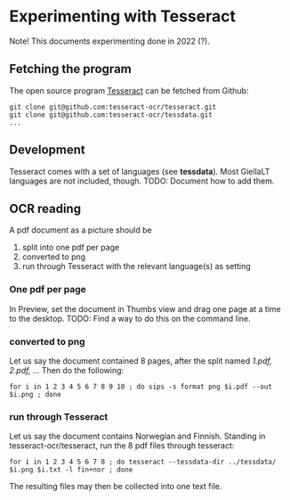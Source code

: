 Experimenting with Tesseract
============================

Note! This documents experimenting done in 2022 (?).

## Fetching the program
The open source program [Tesseract](https://github.com/tesseract-ocr) can be fetched from Github:

```
git clone git@github.com:tesseract-ocr/tesseract.git
git clone git@github.com:tesseract-ocr/tessdata.git
...
```

## Development

Tesseract comes with a set of languages (see **tessdata**). Most GiellaLT languages are not included, though. TODO: Document how to add them.

## OCR reading

A pdf document as a picture should be

1. split into one pdf per page
2. converted to png
3. run through Tesseract with the relevant language(s) as setting

### One pdf per page

In Preview, set the document in Thumbs view and drag one page at a time to the desktop. TODO: Find a way to do this on the command line. 

### converted to png

Let us say the document contained 8 pages, after the split named *1.pdf, 2.pdf, ...* Then do the following:

```
for i in 1 2 3 4 5 6 7 8 9 10 ; do sips -s format png $i.pdf --out $i.png ; done
```


### run through Tesseract

Let us say the document contains Norwegian and Finnish. Standing in tesseract-ocr/tesseract, run the 8 pdf files through tesseract:

```
for i in 1 2 3 4 5 6 7 8 ; do tesseract --tessdata-dir ../tessdata/ $i.png $i.txt -l fin+nor ; done
```

The resulting files may then be collected into one text file.


